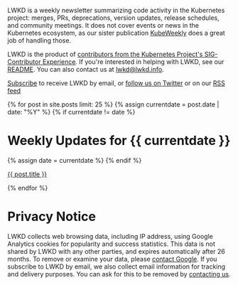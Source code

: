 LWKD is a weekly newsletter summarizing code activity in the Kubernetes project: merges, PRs, deprecations, version updates, release schedules, and community meetings.  It does not cover events or news in the Kubernetes ecosystem, as our sister publication [KubeWeekly](http://bit.ly/kubeweekly) does a great job of handling those.

LWKD is the product of [contributors from the Kubernetes Project's SIG-Contributor Experience](/authors).  If you're interested in helping with LWKD, see our [README](https://github.com/lwkd/lwkd.github.io).  You can also contact us at lwkd@lwkd.info.

[Subscribe](https://buttondown.email/LastWeekInKubernetes) to receive LWKD by email, or [follow us on Twitter](https://twitter.com/LWKDNews) or on our [RSS feed](/feed.xml)

{% for post in site.posts limit: 25 %}
  {% assign currentdate = post.date | date: "%Y" %}
  {% if currentdate != date %}
<h1 id="y{{post.date | date: "%Y"}}">Weekly Updates for {{ currentdate }}</h1>
    {% assign date = currentdate %}
  {% endif %}
<p><a href="{{ post.url }}">{{ post.title }}</a></p>
{% endfor %}

# Privacy Notice

LWKD collects web browsing data, including IP address, using Google Analytics cookies for popularity and success statistics.  This data is not shared by LWKD with any other parties, and expires automatically after 26 months.  To remove or examine your data, please [contact Google](https://privacy.google.com/businesses/compliance).  If you subscribe to LWKD by email, we also collect email information for tracking and delivery purposes.  You can ask for this to be removed by [contacting us](mailto:lwkd@kubernetes.io).
